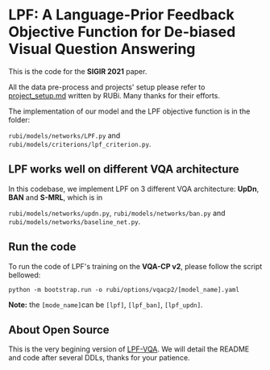# LPF: A Language-Prior Feedback Objective Function for De-biased Visual Question Answering

This is the code for the **SIGIR 2021** paper.

All the data pre-process and projects' setup please refer to [project_setup.md](./project_setup.md) written by RUBi. Many thanks for their efforts.

The implementation of our model and the LPF objective function is in the folder:

`rubi/models/networks/LPF.py` and `rubi/models/criterions/lpf_criterion.py`.

## LPF works well on different VQA architecture

In this codebase, we implement LPF on 3 different VQA architecture: **UpDn**, **BAN** and **S-MRL**, which is in 

`rubi/models/networks/updn.py`, `rubi/models/networks/ban.py` and `rubi/models/networks/baseline_net.py`.

## Run the code

To run the code of LPF's training on the **VQA-CP v2**, please follow the script bellowed:

```
python -m bootstrap.run -o rubi/options/vqacp2/[model_name].yaml
```

**Note:** the `[mode_name]`can be `[lpf]`, `[lpf_ban]`, `[lpf_updn]`.

## About Open Source

This is the very begining version of [LPF-VQA](https://github.com/jokieleung/LPF-VQA). We will detail the README and code after several DDLs, thanks for your patience.
